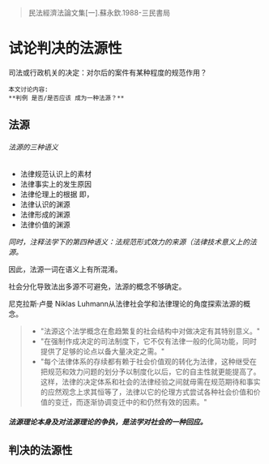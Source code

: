 > 民法經濟法論文集[一].蘇永欽.1988-三民書局

# 试论判决的法源性

司法或行政机关的决定：对尔后的案件有某种程度的规范作用？
```
本文讨论内容:
**判例 是否/是否应该 成为一种法源？**
```

## 法源
###### 法源的三种语义
- 法律规范认识上的素材
- 法律事实上的发生原因
- 法律伦理上的根据
即，
- 法律认识的渊源
- 法律形成的渊源
- 法律价值的渊源

*同时，注释法学下的第四种语义：法规范形式效力的来源（法律技术意义上的法源。*

因此，法源一词在语义上有所混淆。

社会分化导致法出多源不可避免，法源的概念不够确定。

尼克拉斯·卢曼 Niklas Luhmann从法律社会学和法律理论的角度探索法源的概念。
> - "法源这个法学概念在愈趋繁复的社会结构中对做决定有其特别意义。"
> - "在强制作成决定的司法制度下，它不仅有法律一般的化简功能，同时提供了足够的论点以备大量决定之需。"
> - "每个法律体系的存续都有赖于社会价值观的转化为法律，这种继受在把规范和效力问题的划分予以制度化以后，它的自主性就更能提高了。这样，法律的决定体系和社会的法律经验之间就毋需在规范期待和事实的应然观念上求其恒等了，法律以它的伦理方式尝试各种社会价值和价值的变迁，而逐渐协调变迁中的和仍然有效的因素。"

##### 法源理论本身及对法源理论的争执，是法学对社会的一种回应。

## 判决的法源性 